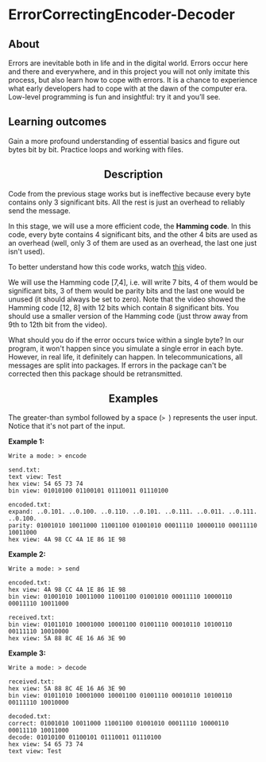 # ErrorCorrectingEncoder-Decoder

## About
Errors are inevitable both in life and in the digital world. Errors occur here and there and everywhere, and in this project you will not only imitate this process, but also learn how to cope with errors. It is a chance to experience what early developers had to cope with at the dawn of the computer era. Low-level programming is fun and insightful: try it and you’ll see.

## Learning outcomes
Gain a more profound understanding of essential basics and figure out bytes bit by bit. Practice loops and working with files.

<h2 style="text-align: center;">Description</h2>

<p>Code from the previous stage works but is ineffective because every byte contains only 3 significant bits. All the rest is just an overhead to reliably send the message.</p>

<p>In this stage, we will use a more efficient code, the <strong>Hamming code</strong>. In this code, every byte contains 4 significant bits, and the other 4 bits are used as an overhead (well, only 3 of them are used as an overhead, the last one just isn't used).</p>

<p>To better understand how this code works, watch <a target="_blank" href="https://www.youtube.com/watch?v=373FUw-2U2k" rel="nofollow noopener noreferrer">this</a> video.</p>

<p>We will use the Hamming code [7,4], i.e. will write 7 bits, 4 of them would be significant bits, 3 of them would be parity bits and the last one would be unused (it should always be set to zero). Note that the video showed the Hamming code [12, 8] with 12 bits which contain 8 significant bits. You should use a smaller version of the Hamming code (just throw away from 9th to 12th bit from the video).</p>

<p>What should you do if the error occurs twice within a single byte? In our program, it won't happen since you simulate a single error in each byte. However, in real life, it definitely can happen. In telecommunications, all messages are split into packages. If errors in the package can't be corrected then this package should be retransmitted.</p>

<h2 style="text-align: center;">Examples</h2>

<p>The greater-than symbol followed by a space (<code class="java">&gt; </code>) represents the user input. Notice that it's not part of the input.</p>

<p><strong>Example 1:</strong></p>

<pre><code class="language-no-highlight">Write a mode: &gt; encode

send.txt:
text view: Test
hex view: 54 65 73 74
bin view: 01010100 01100101 01110011 01110100

encoded.txt:
expand: ..0.101. ..0.100. ..0.110. ..0.101. ..0.111. ..0.011. ..0.111. ..0.100.
parity: 01001010 10011000 11001100 01001010 00011110 10000110 00011110 10011000
hex view: 4A 98 CC 4A 1E 86 1E 98</code></pre>

<p><strong>Example 2:</strong></p>

<pre><code class="language-no-highlight">Write a mode: &gt; send

encoded.txt:
hex view: 4A 98 CC 4A 1E 86 1E 98
bin view: 01001010 10011000 11001100 01001010 00011110 10000110 00011110 10011000

received.txt:
bin view: 01011010 10001000 10001100 01001110 00010110 10100110 00111110 10010000
hex view: 5A 88 8C 4E 16 A6 3E 90</code></pre>

<p><strong>Example 3:</strong></p>

<pre><code class="language-no-highlight">Write a mode: &gt; decode

received.txt:
hex view: 5A 88 8C 4E 16 A6 3E 90
bin view: 01011010 10001000 10001100 01001110 00010110 10100110 00111110 10010000

decoded.txt:
correct: 01001010 10011000 11001100 01001010 00011110 10000110 00011110 10011000
decode: 01010100 01100101 01110011 01110100
hex view: 54 65 73 74
text view: Test</code></pre>
